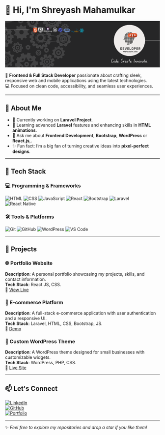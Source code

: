 # 👋 Hi, I'm Shreyash Mahamulkar 

<img src="https://github.com/shreyash0606/shreyash0606/blob/main/Welcome%20to%20My%20Git-Hub%20Profile%20(1).png" />

🎨 **Frontend & Full Stack Developer** passionate about crafting sleek, responsive web and mobile applications using the latest technologies.  
💻 Focused on clean code, accessibility, and seamless user experiences.

---

## 🌟 About Me  

- 🔭 Currently working on **Laravel Project**.  
- 🌱 Learning advanced **Laravel** features and enhancing skills in **HTML animations**.  
- 💬 Ask me about **Frontend Development**, **Bootstrap**, **WordPress** or **React.js**,.  
- ✨ Fun fact: I’m a big fan of turning creative ideas into **pixel-perfect designs**.

---

## 🚀 Tech Stack  

### 💻 Programming & Frameworks  
![HTML](https://img.shields.io/badge/HTML-E34F26?style=for-the-badge&logo=html5&logoColor=white)
![CSS](https://img.shields.io/badge/CSS-1572B6?style=for-the-badge&logo=css3&logoColor=white)
![JavaScript](https://img.shields.io/badge/JavaScript-F7DF1E?style=for-the-badge&logo=javascript&logoColor=black)
![React](https://img.shields.io/badge/React-61DAFB?style=for-the-badge&logo=react&logoColor=black)
![Bootstrap](https://img.shields.io/badge/Bootstrap-563D7C?style=for-the-badge&logo=bootstrap&logoColor=white)
![Laravel](https://img.shields.io/badge/Laravel-FF2D20?style=for-the-badge&logo=laravel&logoColor=white)
![React Native](https://img.shields.io/badge/React_Native-61DAFB?style=for-the-badge&logo=react&logoColor=black)

### 🛠 Tools & Platforms  
![Git](https://img.shields.io/badge/Git-F05032?style=for-the-badge&logo=git&logoColor=white)
![GitHub](https://img.shields.io/badge/GitHub-181717?style=for-the-badge&logo=github&logoColor=white)
![WordPress](https://img.shields.io/badge/WordPress-21759B?style=for-the-badge&logo=wordpress&logoColor=white)
![VS Code](https://img.shields.io/badge/VS_Code-007ACC?style=for-the-badge&logo=visual-studio-code&logoColor=white)

---

## 📂 Projects  

### 🌐 **Portfolio Website**  
**Description**: A personal portfolio showcasing my projects, skills, and contact information.  
**Tech Stack**: React JS, CSS.  
🔗 [View Live](https://yourportfolio.com)  

### 🛒 **E-commerce Platform**  
**Description**: A full-stack e-commerce application with user authentication and a responsive UI.  
**Tech Stack**: Laravel, HTML, CSS, Bootstrap, JS.  
🔗 [Demo](https://yourprojectlink.com)  

### 🎨 **Custom WordPress Theme**  
**Description**: A WordPress theme designed for small businesses with customizable widgets.  
**Tech Stack**: WordPress, PHP, CSS.  
🔗 [Live Site](https://yourwordpresslink.com)  

---

## 📫 Let's Connect  

[![LinkedIn](https://img.shields.io/badge/LinkedIn-0A66C2?style=for-the-badge&logo=linkedin&logoColor=white)](https://www.linkedin.com/in/shreyash-mahamulkar/)  
[![GitHub](https://img.shields.io/badge/GitHub-181717?style=for-the-badge&logo=github&logoColor=white)](https://github.com/shreyash0606)  
[![Portfolio](https://img.shields.io/badge/Portfolio-000000?style=for-the-badge&logo=internetexplorer&logoColor=white)](https://yourportfolio.com)  

---

✨ _Feel free to explore my repositories and drop a star if you like them!_
